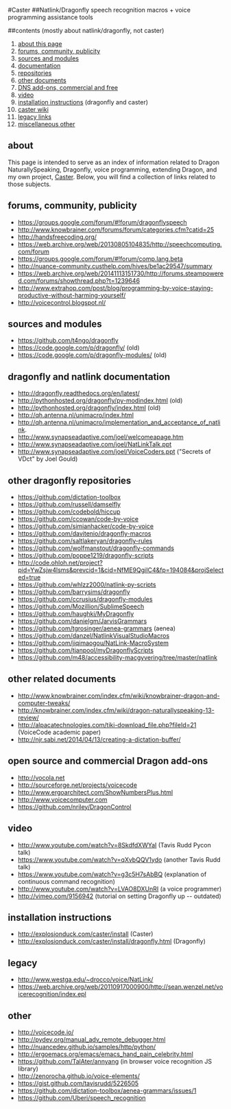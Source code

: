 #Caster
##Natlink/Dragonfly speech recognition macros + voice programming assistance tools

##contents (mostly about natlink/dragonfly, not caster)
1. [about this page](#about)
2. [forums, community, publicity](#forums-community-publicity) 
2. [sources and modules](#sources-and-modules) 
3. [documentation](#dragonfly-and-natlink-documentation) 
4. [repositories](#other-dragonfly-repositories) 
5. [other documents](#other-related-documents)
6. [DNS add-ons, commercial and free](#open-source-and-commercial-dragon-add-ons)
7. [video](#video)
8. [installation instructions](#installation-instructions) (dragonfly and caster)
9. [caster wiki](https://github.com/synkarius/caster/wiki)
9. [legacy links](#legacy)
10. [miscellaneous other](#other)

about
--
This page is intended to serve as an index of information related to Dragon NaturallySpeaking, Dragonfly, voice programming, extending Dragon, and my own project, [Caster](https://github.com/synkarius/caster/wiki). Below, you will find a collection of links related to those subjects.

forums, community, publicity
--
 - https://groups.google.com/forum/#!forum/dragonflyspeech
 - http://www.knowbrainer.com/forums/forum/categories.cfm?catid=25
 - http://handsfreecoding.org/
 - https://web.archive.org/web/20130805104835/http://speechcomputing.com/forum
 - https://groups.google.com/forum/#!forum/comp.lang.beta
 - http://nuance-community.custhelp.com/hives/be1ac29547/summary
 - https://web.archive.org/web/20141113151730/http://forums.steampowered.com/forums/showthread.php?t=1239646
 - http://www.extrahop.com/post/blog/programming-by-voice-staying-productive-without-harming-yourself/
 - http://voicecontrol.blogspot.nl/

sources and modules
--
 - https://github.com/t4ngo/dragonfly
 - https://code.google.com/p/dragonfly/ (old)
 - https://code.google.com/p/dragonfly-modules/ (old)

dragonfly and natlink documentation
--
 - http://dragonfly.readthedocs.org/en/latest/
 - http://pythonhosted.org/dragonfly/py-modindex.html (old)
 - http://pythonhosted.org/dragonfly/index.html (old)
 - http://qh.antenna.nl/unimacro/index.html
 - http://qh.antenna.nl/unimacro/implementation_and_acceptance_of_natlink.
 - http://www.synapseadaptive.com/joel/welcomeapage.htm
 - http://www.synapseadaptive.com/joel/NatLinkTalk.ppt
 - http://www.synapseadaptive.com/joel/VoiceCoders.ppt ("Secrets of VDct" by Joel Gould)

other dragonfly repositories
--
 - https://github.com/dictation-toolbox
 - https://github.com/russell/damselfly
 - https://github.com/codebold/hiccup
 - https://github.com/ccowan/code-by-voice
 - https://github.com/simianhacker/code-by-voice
 - https://github.com/davitenio/dragonfly-macros
 - https://github.com/saltlakeryan/dragonfly-rules
 - https://github.com/wolfmanstout/dragonfly-commands
 - https://github.com/poppe1219/dragonfly-scripts
 - http://code.ohloh.net/project?pid=YwZsjw4lsms&prevcid=1&cid=NfME9QgiIC4&fp=194084&projSelected=true
 - https://github.com/whIzz2000/natlink-py-scripts
 - https://github.com/barrysims/dragonfly
 - https://github.com/ccrusius/dragonfly-modules
 - https://github.com/Mozillion/SublimeSpeech
 - https://github.com/haughki/MyDragonfly
 - https://github.com/danielgm/JarvisGrammars
 - https://github.com/tgrosinger/aenea-grammars (aenea)
 - https://github.com/danzel/NatlinkVisualStudioMacros
 - https://github.com/jiqimaogou/NatLink-MacroSystem
 - https://github.com/tjanpool/myDragonflyScripts
 - https://github.com/m48/accessibility-macgyvering/tree/master/natlink

other related documents
--
- http://www.knowbrainer.com/index.cfm/wiki/knowbrainer-dragon-and-computer-tweaks/
- http://knowbrainer.com/index.cfm/wiki/dragon-naturallyspeaking-13-review/
- http://alpacatechnologies.com/tiki-download_file.php?fileId=21 (VoiceCode academic paper)
- http://njr.sabi.net/2014/04/13/creating-a-dictation-buffer/

open source and commercial Dragon add-ons
--
 - http://vocola.net
 - http://sourceforge.net/projects/voicecode
 - http://www.ergoarchitect.com/ShowNumbersPlus.html
 - http://www.voicecomputer.com
 - https://github.com/nriley/DragonControl

video
--
- http://www.youtube.com/watch?v=8SkdfdXWYaI (Tavis Rudd Pycon talk)
- https://www.youtube.com/watch?v=qXvbQQV1ydo (another Tavis Rudd talk)
- https://www.youtube.com/watch?v=g3c5H7sAbBQ (explanation of continuous command recognition)
- http://www.youtube.com/watch?v=LVAO8DXUnRI (a voice programmer)
- http://vimeo.com/9156942 (tutorial on setting Dragonfly up -- outdated)

installation instructions
--
 - http://explosionduck.com/caster/install (Caster)
 - http://explosionduck.com/caster/install/dragonfly.html (Dragonfly)

legacy
--
- http://www.westga.edu/~drocco/voice/NatLink/
- https://web.archive.org/web/20110917000900/http://sean.wenzel.net/voicerecognition/index.epl

other
--
 - http://voicecode.io/
 - http://pydev.org/manual_adv_remote_debugger.html
 - http://nuancedev.github.io/samples/http/python/
 - http://ergoemacs.org/emacs/emacs_hand_pain_celebrity.html
 - https://github.com/TalAter/annyang (in browser voice recognition JS library)
 - http://zenorocha.github.io/voice-elements/
 - https://gist.github.com/tavisrudd/5226505
 - https://github.com/dictation-toolbox/aenea-grammars/issues/1
 - https://github.com/Uberi/speech_recognition
